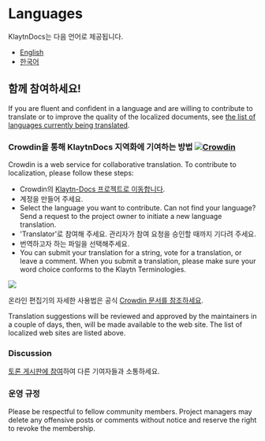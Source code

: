 # Languages

KlaytnDocs는 다음 언어로 제공됩니다.

* [English](https://docs.klaytn.foundation)
* [한국어](https://ko.docs.klaytn.foundation)

## 함께 참여하세요! <a href="#get-involved" id="get-involved"></a>

If you are fluent and confident in a language and are willing to contribute to translate or to improve the quality of the localized documents, see [the list of languages currently being translated](https://crowdin.com/project/klaytn-docs).

### Crowdin을 통해 KlaytnDocs 지역화에 기여하는 방법 [![Crowdin](https://badges.crowdin.net/klaytn-docs/localized.svg)](https://crowdin.com/project/klaytn-docs) <a href="#how-to-contribute-klaytndocs-localization-via-crowdin-crowdin-https-badges-crowd" id="how-to-contribute-klaytndocs-localization-via-crowdin-crowdin-https-badges-crowd"></a>

Crowdin is a web service for collaborative translation. To contribute to localization, please follow these steps:

* Crowdin의 [ Klaytn-Docs 프로젝트로 이동합니다](https://crowdin.com/project/klaytn-docs).
* 계정을 만들어 주세요.
* Select the language you want to contribute. Can not find your language? Send a request to the project owner to initiate a new language translation.
* 'Translator'로 참여해 주세요. 관리자가 참여 요청을 승인할 때까지 기다려 주세요.
* 번역하고자 하는 파일을 선택해주세요.
* You can submit your translation for a string, vote for a translation, or leave a comment. When you submit a translation, please make sure your word choice conforms to the Klaytn Terminologies.

![](../languages/images/crowdin-editor.png)

온라인 편집기의 자세한 사용법은 공식 [Crowdin 문서를 참조하세요](https://support.crowdin.com/online-editor/).

Translation suggestions will be reviewed and approved by the maintainers in a couple of days, then, will be made available to the web site. The list of localized web sites are listed above.

### Discussion <a href="#discussion" id="discussion"></a>

[토론 게시판에 참여](https://crowdin.com/project/klaytn-docs/discussions)하여 다른 기여자들과 소통하세요.

### 운영 규정 <a href="#code-of-conduct" id="code-of-conduct"></a>

Please be respectful to fellow community members. Project managers may delete any offensive posts or comments without notice and reserve the right to revoke the membership.
